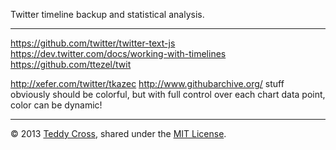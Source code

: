 Twitter timeline backup and statistical analysis.

---

https://github.com/twitter/twitter-text-js
https://dev.twitter.com/docs/working-with-timelines
https://github.com/ttezel/twit

http://xefer.com/twitter/tkazec
http://www.githubarchive.org/
stuff obviously should be colorful, but with full control over each chart data point, color can be dynamic! 

---

© 2013 [Teddy Cross](http://tkaz.ec), shared under the [MIT License](http://www.opensource.org/licenses/MIT).